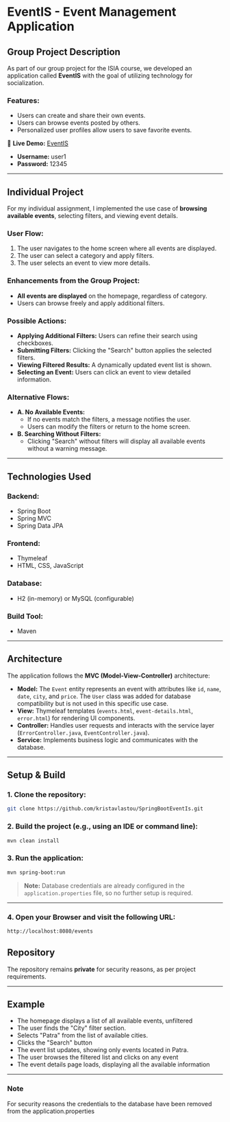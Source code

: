 # EventIS - Event Management Application

## Group Project Description
As part of our group project for the ISIA course, we developed an application called **EventIS** with the goal of utilizing technology for socialization. 

### Features:
- Users can create and share their own events.
- Users can browse events posted by others.
- Personalized user profiles allow users to save favorite events.

🔗 **Live Demo:** [EventIS](http://ism.dmst.aueb.gr/ismgroup8/eventIs.jsp)
- **Username:** user1
- **Password:** 12345

---

## Individual Project
For my individual assignment, I implemented the use case of **browsing available events**, selecting filters, and viewing event details.

### User Flow:
1. The user navigates to the home screen where all events are displayed.
2. The user can select a category and apply filters.
3. The user selects an event to view more details.

### Enhancements from the Group Project:
- **All events are displayed** on the homepage, regardless of category.
- Users can browse freely and apply additional filters.

### Possible Actions:
- **Applying Additional Filters:** Users can refine their search using checkboxes.
- **Submitting Filters:** Clicking the "Search" button applies the selected filters.
- **Viewing Filtered Results:** A dynamically updated event list is shown.
- **Selecting an Event:** Users can click an event to view detailed information.

### Alternative Flows:
- **A. No Available Events:**
  - If no events match the filters, a message notifies the user.
  - Users can modify the filters or return to the home screen.
- **B. Searching Without Filters:**
  - Clicking "Search" without filters will display all available events without a warning message.

---

## Technologies Used
### Backend:
- Spring Boot
- Spring MVC
- Spring Data JPA

### Frontend:
- Thymeleaf
- HTML, CSS, JavaScript

### Database:
- H2 (in-memory) or MySQL (configurable)

### Build Tool:
- Maven

---

## Architecture
The application follows the **MVC (Model-View-Controller)** architecture:
- **Model:** The `Event` entity represents an event with attributes like `id`, `name`, `date`, `city`, and `price`. The `User` class was added for database compatibility but is not used in this specific use case.
- **View:** Thymeleaf templates (`events.html`, `event-details.html`, `error.html`) for rendering UI components.
- **Controller:** Handles user requests and interacts with the service layer (`ErrorController.java`, `EventController.java`).
- **Service:** Implements business logic and communicates with the database.

---

## Setup & Build
### 1. Clone the repository:
```sh
git clone https://github.com/kristavlastou/SpringBootEventIs.git
```

### 2. Build the project (e.g., using an IDE or command line):
```sh
mvn clean install
```

### 3. Run the application:
```sh
mvn spring-boot:run
```

> **Note:** Database credentials are already configured in the `application.properties` file, so no further setup is required.


---

### 4. Open your Browser and visit the following URL:
```sh
http://localhost:8080/events
```

## Repository
The repository remains **private** for security reasons, as per project requirements.

---
## Example
- The homepage displays a list of all available events, unfiltered
- The user finds the "City" filter section.
- Selects "Patra" from the list of available cities.
- Clicks the "Search" button
- The event list updates, showing only events located in Patra.
- The user browses the filtered list and clicks on any event 
- The event details page loads, displaying all the available information



---

### Note
For security reasons the credentials to the database have been removed from the application.properties
